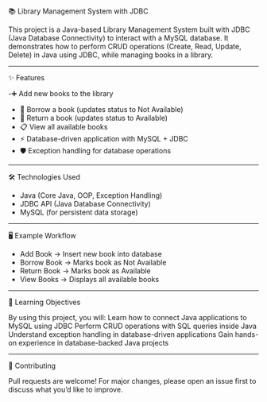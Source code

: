 📚 Library Management System with JDBC

This project is a Java-based Library Management System built with JDBC (Java Database Connectivity) to interact with a MySQL database.
It demonstrates how to perform CRUD operations (Create, Read, Update, Delete) in Java using JDBC, while managing books in a library.

---
✨ Features

-➕ Add new books to the library
- 📖 Borrow a book (updates status to Not Available)
- 🔄 Return a book (updates status to Available)
- 📋 View all available books
- ⚡ Database-driven application with MySQL + JDBC
- 🛡️ Exception handling for database operations

---
🛠️ Technologies Used

- Java (Core Java, OOP, Exception Handling)
- JDBC API (Java Database Connectivity)
- MySQL (for persistent data storage)

---
🖥️ Example Workflow

- Add Book → Insert new book into database
- Borrow Book → Marks book as Not Available
- Return Book → Marks book as Available
- View Books → Displays all available books

---
🎯 Learning Objectives

By using this project, you will:
Learn how to connect Java applications to MySQL using JDBC
Perform CRUD operations with SQL queries inside Java
Understand exception handling in database-driven applications
Gain hands-on experience in database-backed Java projects

---
🤝 Contributing

Pull requests are welcome! For major changes, please open an issue first to discuss what you’d like to improve.
